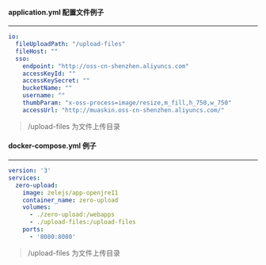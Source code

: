 
#### application.yml 配置文件例子

---  
```yaml
io:
  fileUploadPath: "/upload-files"
  fileHost: ""
  sso:
    endpoint: "http://oss-cn-shenzhen.aliyuncs.com"
    accessKeyId: ""
    accessKeySecret: ""
    bucketName: ""
    username: ""
    thumbParam: "x-oss-process=image/resize,m_fill,h_750,w_750"
    accessUrl: "http://muaskin.oss-cn-shenzhen.aliyuncs.com/"
```
>/upload-files 为文件上传目录

#### docker-compose.yml 例子

---
```yaml
version: '3'
services:
  zero-upload:
    image: zelejs/app-openjre11
    container_name: zero-upload
    volumes:
      - ./zero-upload:/webapps
      - ./upload-files:/upload-files
    ports:
      - '8080:8080'
```

>/upload-files 为文件上传目录